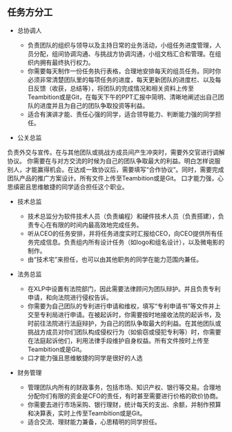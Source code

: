 ## 任务方分工

+ 总协调人
	+ 负责团队的组织与领导以及主持日常的业务活动，小组任务进度管理，人员分配，组间协调沟通、与挑战方协调沟通，小组文档汇合和管理。在组织内拥有最终执行权力。
	+ 你需要每天制作一份任务执行表格，合理地安排每天的组员任务。同时你必须非常清楚团队里的每项任务的进度，每天更新团队的进度栏、以及每日反馈（收获，总结等），将团队的完成情况和相关资料上传至Teambition或是Git，在每天下午的PPT汇报中简明、清晰地阐述出自己团队的进度并且为自己的团队争取投资等利益。
	+ 适合有演讲才能、责任心强的同学，适合领导能力、判断能力强的同学担任。

+ 公关总监

负责外交与宣传。在与其他团队或挑战方成员间产生冲突时，需要外交官进行调解协议。
你需要在与对方交流的时候为自己的团队争取最大的利益。明白怎样说服别人，才能赢得机会。在达成一致协议后，需要填写“合作协议”。同时，需要完成团队产品的推广方案设计。所有文件上传至Teambition或是Git。
口才能力强，心思缜密且思维敏捷的同学适合担任这个职业。


+ 技术总监
	+ 技术总监分为软件技术人员（负责编程）和硬件技术人员（负责搭建），负责专心在有限的时间内最高效地完成任务。
	+ 听从CEO的任务安排，并将任务进度实时汇报给CEO，向CEO提供所有任务完成信息。负责组内所有设计任务（如logo和组名设计），以及微电影的制作。
	+ 由“技术宅”来担任，也可以由其他职务的同学在能力范围内兼任。

+ 法务总监
	+ 在XLP中设置有法院部门，因此需要法律顾问为团队辩护。并且负责专利申请，和向法院进行侵权告诉。
	+ 你需要为自己团队的专利进行申请和维权，填写“专利申请书”等文件并上交至专利局进行申请。在被起诉时，你需要按时地接收法院的起诉书，及时前往法院进行法庭辩护，为自己的团队争取最大的利益。在其他团队或挑战方成员对你们团队构成侵权行为（如偷窃或侵犯专利等）时，你需要在法庭起诉他们，利用法律手段维护自身权益。所有文件按时上传至Teambition或是Git。
	+ 口才能力强且思维敏捷的同学是很好的人选

+ 财务管理
	+ 管理团队内所有的财政事务，包括市场、知识产权、银行等交易。合理地分配你们有限的资金是CFO的责任，有时甚至需要进行价格的砍价协商。
	+ 你需要去进行市场采购、银行理财，统计每天的支出、余额，并制作预算和决算表，实时上传至Teambition或是Git。
	+ 适合交流、理财能力兼备，心思精明的同学担任。
